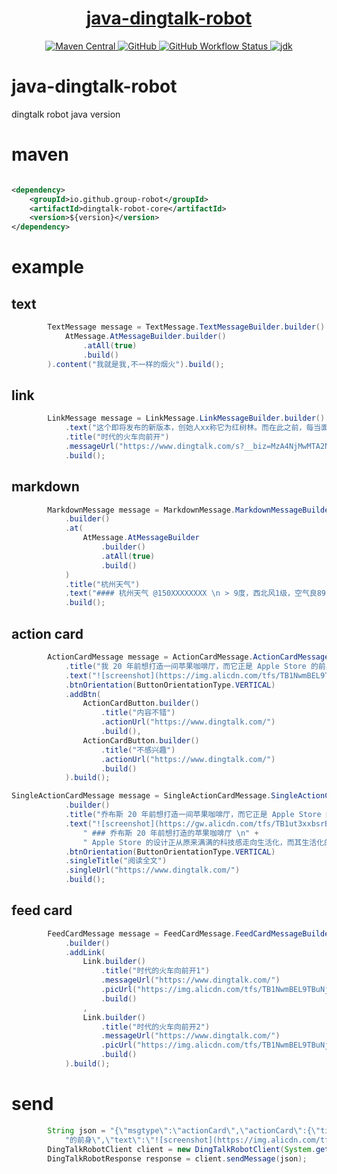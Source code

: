 <h1 align="center"><a href="https://github.com/group-robot/java-dingtalk-robot" target="_blank">java-dingtalk-robot</a></h1>
<p align="center">
<a href="https://search.maven.org/artifact/io.github.group-robot/java-dingtalk-robot">
<img alt="Maven Central" src="https://img.shields.io/maven-central/v/io.github.group-robot/java-dingtalk-robot?style=flat-square">
</a>
<a href="https://github.com/group-robot/java-dingtalk-robot/blob/master/LICENSE">
<img alt="GitHub" src="https://img.shields.io/github/license/group-robot/java-dingtalk-robot?style=flat-square">
</a>
<a href="https://github.com/group-robot/java-dingtalk-robot/actions">
<img alt="GitHub Workflow Status" src="https://img.shields.io/github/workflow/status/group-robot/java-dingtalk-robot/Tag%20Release?style=flat-square">
</a>
<a href="https://www.oracle.com/java/technologies/javase-downloads.html">
<img alt="jdk" src="https://img.shields.io/badge/jdk-8%2B-green?style=flat-square">
</a>
</p>

# java-dingtalk-robot

dingtalk robot java version

# maven

```xml

<dependency>
    <groupId>io.github.group-robot</groupId>
    <artifactId>dingtalk-robot-core</artifactId>
    <version>${version}</version>
</dependency>
```

# example

## text
```java
        TextMessage message = TextMessage.TextMessageBuilder.builder().at(
            AtMessage.AtMessageBuilder.builder()
                .atAll(true)
                .build()
        ).content("我就是我,不一样的烟火").build();
```

## link
```java
        LinkMessage message = LinkMessage.LinkMessageBuilder.builder()
            .text("这个即将发布的新版本，创始人xx称它为红树林。而在此之前，每当面临重大升级，产品经理们都会取一个应景的代号，这一次，为什么是红树林")
            .title("时代的火车向前开")
            .messageUrl("https://www.dingtalk.com/s?__biz=MzA4NjMwMTA2Ng==&mid=2650316842&idx=1&sn=60da3ea2b29f1dcc43a7c8e4a7c97a16&scene=2&srcid=09189AnRJEdIiWVaKltFzNTw&from=timeline&isappinstalled=0&key=&ascene=2&uin=&devicetype=android-23&version=26031933&nettype=WIFI")
            .build();
```

## markdown
```java
        MarkdownMessage message = MarkdownMessage.MarkdownMessageBuilder
            .builder()
            .at(
                AtMessage.AtMessageBuilder
                    .builder()
                    .atAll(true)
                    .build()
            )
            .title("杭州天气")
            .text("#### 杭州天气 @150XXXXXXXX \n > 9度，西北风1级，空气良89，相对温度73%\n > ![screenshot](https://img.alicdn.com/tfs/TB1NwmBEL9TBuNjy1zbXXXpepXa-2400-1218.png)\n > ###### 10点20分发布 [天气](https://www.dingtalk.com) \n")
            .build();
```

## action card
```java
        ActionCardMessage message = ActionCardMessage.ActionCardMessageBuilder.builder()
            .title("我 20 年前想打造一间苹果咖啡厅，而它正是 Apple Store 的前身")
            .text("![screenshot](https://img.alicdn.com/tfs/TB1NwmBEL9TBuNjy1zbXXXpepXa-2400-1218.png) \n\n #### 乔布斯 20 年前想打造的苹果咖啡厅 \n\n Apple Store 的设计正从原来满满的科技感走向生活化，而其生活化的走向其实可以追溯到 20 年前苹果一个建立咖啡馆的计划")
            .btnOrientation(ButtonOrientationType.VERTICAL)
            .addBtn(
                ActionCardButton.builder()
                    .title("内容不错")
                    .actionUrl("https://www.dingtalk.com/")
                    .build(),
                ActionCardButton.builder()
                    .title("不感兴趣")
                    .actionUrl("https://www.dingtalk.com/")
                    .build()
            ).build();
```

```java
SingleActionCardMessage message = SingleActionCardMessage.SingleActionCardMessageBuilder
            .builder()
            .title("乔布斯 20 年前想打造一间苹果咖啡厅，而它正是 Apple Store 的前身")
            .text("![screenshot](https://gw.alicdn.com/tfs/TB1ut3xxbsrBKNjSZFpXXcXhFXa-846-786.png) \n" +
                " ### 乔布斯 20 年前想打造的苹果咖啡厅 \n" +
                " Apple Store 的设计正从原来满满的科技感走向生活化，而其生活化的走向其实可以追溯到 20 年前苹果一个建立咖啡馆的计划")
            .btnOrientation(ButtonOrientationType.VERTICAL)
            .singleTitle("阅读全文")
            .singleUrl("https://www.dingtalk.com/")
            .build();
```

## feed card
```java
        FeedCardMessage message = FeedCardMessage.FeedCardMessageBuilder
            .builder()
            .addLink(
                Link.builder()
                    .title("时代的火车向前开1")
                    .messageUrl("https://www.dingtalk.com/")
                    .picUrl("https://img.alicdn.com/tfs/TB1NwmBEL9TBuNjy1zbXXXpepXa-2400-1218.pn")
                    .build()
                ,
                Link.builder()
                    .title("时代的火车向前开2")
                    .messageUrl("https://www.dingtalk.com/")
                    .picUrl("https://img.alicdn.com/tfs/TB1NwmBEL9TBuNjy1zbXXXpepXa-2400-1218.png")
                    .build()
            ).build();
```

# send 
```java
        String json = "{\"msgtype\":\"actionCard\",\"actionCard\":{\"title\":\"我 20 年前想打造一间苹果咖啡厅，而它正是 Apple Store " +
            "的前身\",\"text\":\"![screenshot](https://img.alicdn.com/tfs/TB1NwmBEL9TBuNjy1zbXXXpepXa-2400-1218.png) \\n\\n #### 乔布斯 20 年前想打造的苹果咖啡厅 \\n\\n Apple Store 的设计正从原来满满的科技感走向生活化，而其生活化的走向其实可以追溯到 20 年前苹果一个建立咖啡馆的计划\",\"btnOrientation\":\"0\",\"btns\":[{\"title\":\"内容不错\",\"actionURL\":\"https://www.dingtalk.com/\"},{\"title\":\"不感兴趣\",\"actionURL\":\"https://www.dingtalk.com/\"}]}}";
        DingTalkRobotClient client = new DingTalkRobotClient(System.getenv("webhook"), System.getenv("secret"));
        DingTalkRobotResponse response = client.sendMessage(json);
```